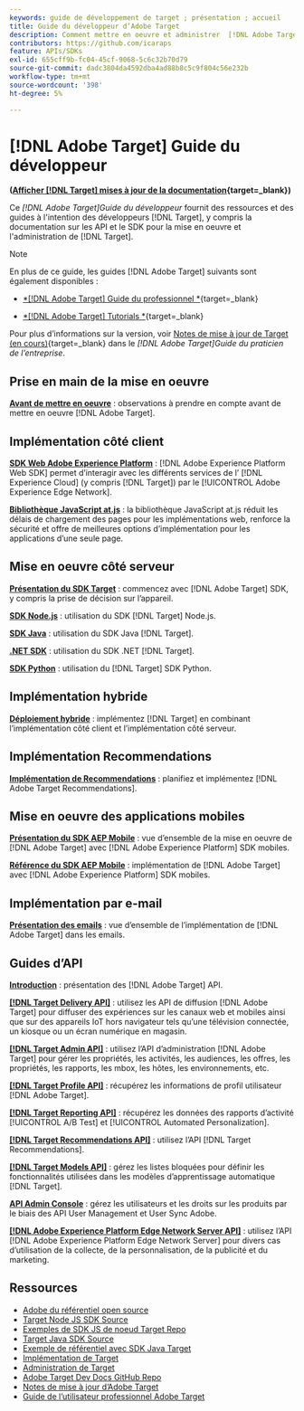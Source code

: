 ```yaml
---
keywords: guide de développement de target ; présentation ; accueil
title: Guide du développeur d’Adobe Target
description: Comment mettre en oeuvre et administrer  [!DNL Adobe Target] et utiliser ses API et SDK ?
contributors: https://github.com/icaraps
feature: APIs/SDKs
exl-id: 655cff9b-fc04-45cf-9068-5c6c32b70d79
source-git-commit: dadc3804da4592dba4ad88b8c5c9f804c56e232b
workflow-type: tm+mt
source-wordcount: '398'
ht-degree: 5%

---
```


# [!DNL Adobe Target] Guide du développeur

**([Afficher [!DNL Target] mises à jour de la documentation](https://experienceleague.adobe.com/docs/target/using/release-notes/doc-change.html?lang=fr){target=_blank})**

Ce *[!DNL Adobe Target]Guide du développeur* fournit des ressources et des guides à l&#39;intention des développeurs [!DNL Target], y compris la documentation sur les API et le SDK pour la mise en oeuvre et l&#39;administration de [!DNL Target].

>[!NOTE]
>
>En plus de ce guide, les guides [!DNL Adobe Target] suivants sont également disponibles :
>
>* [*[!DNL Adobe Target] Guide du professionnel *](https://experienceleague.adobe.com/docs/target/using/target-home.html?lang=fr){target=_blank}
>
>* [*[!DNL Adobe Target] Tutorials *](https://experienceleague.adobe.com/docs/target-learn/tutorials/overview.html?lang=fr){target=_blank}
>
>Pour plus d’informations sur la version, voir [Notes de mise à jour de Target (en cours)](https://experienceleague.adobe.com/docs/target/using/release-notes/release-notes.html?lang=fr){target=_blank} dans le *[!DNL Adobe Target]Guide du praticien de l’entreprise*.

## Prise en main de la mise en oeuvre

**[Avant de mettre en oeuvre](/help/dev/before-implement/considerations-before-you-implement-target.md)** : observations à prendre en compte avant de mettre en oeuvre [!DNL Adobe Target].

## Implémentation côté client

[**SDK Web Adobe Experience Platform**](/help/dev/implement/client-side/aep-web-sdk.md) : [!DNL Adobe Experience Platform Web SDK] permet d’interagir avec les différents services de l’ [!DNL Experience Cloud] (y compris [!DNL Target]) par le [!UICONTROL Adobe Experience Edge Network].

[**Bibliothèque JavaScript at.js**](/help/dev/implement/client-side/overview.md) : la bibliothèque JavaScript at.js réduit les délais de chargement des pages pour les implémentations web, renforce la sécurité et offre de meilleures options d’implémentation pour les applications d’une seule page.

## Mise en oeuvre côté serveur

[**Présentation du SDK Target**](implement/server-side/server-side-overview.md) : commencez avec [!DNL Adobe Target] SDK, y compris la prise de décision sur l’appareil.

[**SDK Node.js**](implement/server-side/node-js/overview.md) : utilisation du SDK [!DNL Target] Node.js.

[**SDK Java**](implement/server-side/java/overview.md) : utilisation du SDK Java [!DNL Target].

[**.NET SDK**](implement/server-side/net/overview.md) : utilisation du SDK .NET [!DNL Target].

[**SDK Python**](implement/server-side/python/overview.md) : utilisation du [!DNL Target] SDK Python.

## Implémentation hybride

[**Déploiement hybride**](implement/hybrid/hybrid-overview.md) : implémentez [!DNL Target] en combinant l’implémentation côté client et l’implémentation côté serveur.

## Implémentation Recommendations

[**Implémentation de Recommendations**](implement/recommendations/recommendations.md) : planifiez et implémentez [!DNL Adobe Target Recommendations].

## Mise en oeuvre des applications mobiles

[**Présentation du SDK AEP Mobile**](implement/mobile/overview.md) : vue d’ensemble de la mise en oeuvre de [!DNL Adobe Target] avec [!DNL Adobe Experience Platform] SDK mobiles.

[**Référence du SDK AEP Mobile**](https://developer.adobe.com/client-sdks/documentation/) : implémentation de [!DNL Adobe Target] avec [!DNL Adobe Experience Platform] SDK mobiles.

## Implémentation par e-mail

[**Présentation des emails**](implement/email/overview.md) : vue d’ensemble de l’implémentation de [!DNL Adobe Target] dans les emails.

## Guides d’API

[**Introduction**](before-administer/target-api-overview.md) : présentation des [!DNL Adobe Target] API.

[**[!DNL Target Delivery API]**](/help/dev/implement/delivery-api/overview.md) : utilisez les API de diffusion [!DNL Adobe Target] pour diffuser des expériences sur les canaux web et mobiles ainsi que sur des appareils IoT hors navigateur tels qu’une télévision connectée, un kiosque ou un écran numérique en magasin.

[**[!DNL Target Admin API]**](administer/admin-api/admin-api-overview-new.md) : utilisez l’API d’administration [!DNL Adobe Target] pour gérer les propriétés, les activités, les audiences, les offres, les propriétés, les rapports, les mbox, les hôtes, les environnements, etc.

[**[!DNL Target Profile API]**](/help/dev/administer/profile-api/profiles-api.md) : récupérez les informations de profil utilisateur [!DNL Adobe Target].

[**[!DNL Target Reporting API]**](https://developer.adobe.com/target/administer/admin-api/#tag/Reports) : récupérez les données des rapports d’activité [!UICONTROL A/B Test] et [!UICONTROL Automated Personalization].

[**[!DNL Target Recommendations API]**](https://developer.adobe.com/target/administer/recommendations-api/) : utilisez l’API [!DNL Target Recommendations].

[**[!DNL Target Models API]**](administer/models-api/models-api-overview.md) : gérez les listes bloquées pour définir les fonctionnalités utilisées dans les modèles d’apprentissage automatique [!DNL Target].

[**API Admin Console**](https://developer.adobe.com/umapi/) : gérez les utilisateurs et les droits sur les produits par le biais des API User Management et User Sync Adobe.

[**[!DNL Adobe Experience Platform Edge Network Server API]**](https://experienceleague.adobe.com/docs/experience-platform/edge-network-server-api/overview.html?lang=fr) : utilisez l’API [!DNL Adobe Experience Platform Edge Network Server] pour divers cas d’utilisation de la collecte, de la personnalisation, de la publicité et du marketing.

## Ressources

* [Adobe du référentiel open source](https://github.com/adobe)
* [Target Node JS SDK Source](https://github.com/adobe/target-nodejs-sdk)
* [Exemples de SDK JS de noeud Target Repo](https://github.com/adobe/target-nodejs-sdk-samples)
* [Target Java SDK Source](https://github.com/adobe/target-java-sdk)
* [ Exemple de référentiel avec SDK Java Target ](https://github.com/adobe/target-java-sdk-samples)
* [Implémentation de Target](./before-implement/prepare-to-implement-target.md)
* [Administration de Target](./before-administer/target-api-overview.md)
* [Adobe Target Dev Docs GitHub Repo](https://github.com/AdobeDocs/target-developers)
* [Notes de mise à jour d’Adobe Target](https://experienceleague.adobe.com/docs/target/using/release-notes/release-notes.html?lang=fr)
* [Guide de l’utilisateur professionnel Adobe Target](https://experienceleague.adobe.com/docs/target/using/target-home.html?lang=fr)

